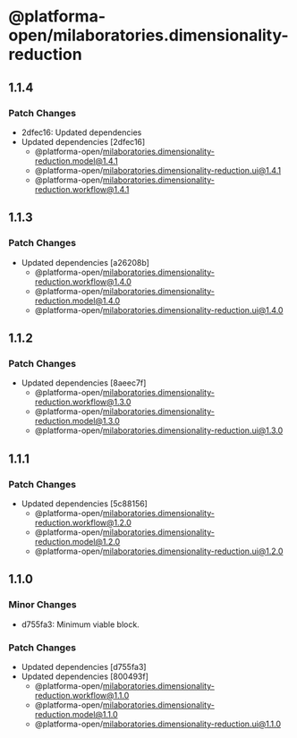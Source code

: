 # @platforma-open/milaboratories.dimensionality-reduction

## 1.1.4

### Patch Changes

- 2dfec16: Updated dependencies
- Updated dependencies [2dfec16]
  - @platforma-open/milaboratories.dimensionality-reduction.model@1.4.1
  - @platforma-open/milaboratories.dimensionality-reduction.ui@1.4.1
  - @platforma-open/milaboratories.dimensionality-reduction.workflow@1.4.1

## 1.1.3

### Patch Changes

- Updated dependencies [a26208b]
  - @platforma-open/milaboratories.dimensionality-reduction.workflow@1.4.0
  - @platforma-open/milaboratories.dimensionality-reduction.model@1.4.0
  - @platforma-open/milaboratories.dimensionality-reduction.ui@1.4.0

## 1.1.2

### Patch Changes

- Updated dependencies [8aeec7f]
  - @platforma-open/milaboratories.dimensionality-reduction.workflow@1.3.0
  - @platforma-open/milaboratories.dimensionality-reduction.model@1.3.0
  - @platforma-open/milaboratories.dimensionality-reduction.ui@1.3.0

## 1.1.1

### Patch Changes

- Updated dependencies [5c88156]
  - @platforma-open/milaboratories.dimensionality-reduction.workflow@1.2.0
  - @platforma-open/milaboratories.dimensionality-reduction.model@1.2.0
  - @platforma-open/milaboratories.dimensionality-reduction.ui@1.2.0

## 1.1.0

### Minor Changes

- d755fa3: Minimum viable block.

### Patch Changes

- Updated dependencies [d755fa3]
- Updated dependencies [800493f]
  - @platforma-open/milaboratories.dimensionality-reduction.workflow@1.1.0
  - @platforma-open/milaboratories.dimensionality-reduction.model@1.1.0
  - @platforma-open/milaboratories.dimensionality-reduction.ui@1.1.0
